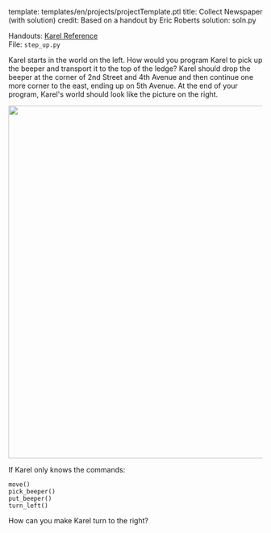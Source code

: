 template: templates/en/projects/projectTemplate.ptl
title: Collect Newspaper (with solution)
credit: Based on a handout by Eric Roberts
solution: soln.py

Handouts: [Karel Reference]({{pathToRoot}}en/resources/karel.html)<br/>
File: `step_up.py` <br/>

Karel starts in the world on the left. How would you program Karel to pick up the beeper and transport it to the top of the ledge?  Karel should drop the beeper at the corner of 2nd Street and 4th Avenue and then continue one more corner to the east, ending up on 5th Avenue. At the end of your program, Karel's world should look like the picture on the right.

<center>
<img style="width:700px" class="psetImg" src="{{pathToRoot}}img/projects/stepUp/stepUp.png">	
</center>

If Karel only knows the commands:
```
move()
pick_beeper()
put_beeper()
turn_left()
```

How can you make Karel turn to the right?
